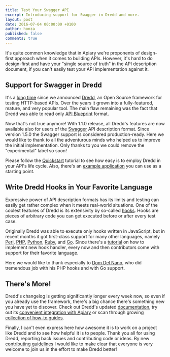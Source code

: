 ```yaml
---
title: Test Your Swagger API
excerpt: Introducing support for Swagger in Dredd and more.
layout: post
date: 2016-07-04 00:00:00 +0100
author: honza
published: false
comments: true
---
```


It's quite common knowledge that in Apiary we're proponents of design-first approach when it comes to building APIs. However, it's hard to do design-first and have your "single source of truth" in the API description document, if you can't easily test your API implementation against it.

## Support for Swagger in Dredd

It's a [long time][original-dredd-article] since we announced [Dredd][dredd], an Open Source framework for testing HTTP-based APIs. Over the years it grown into a fully-featured, mature, and very popular tool. The main flaw remaining was the fact that Dredd was able to read only [API Blueprint][api-blueprint] format.

Now that's not true anymore! With 1.1.0 release, all Dredd's features are now available also for users of the [Swagger][swagger] API description format. Since version 1.5.0 the Swagger support is considered production-ready. Here we would like to thank to all the adventurous minds who helped us to improve the initial implementation. Only thanks to you we could remove the "experimental" label so soon!

Please follow the [Quickstart][quickstart] tutorial to see how easy is to employ Dredd in your API's life cycle. Also, there's an [example application][dredd-example] you can use as a starting point.

## Write Dredd Hooks in Your Favorite Language

Expressive power of API description formats has its limits and testing can easily get rather complex when it meets real-world situations. One of the coolest features of Dredd is its extensivity by so-called [hooks][]. Hooks are pieces of arbitrary code you can get executed before or after every test case.

Originally Dredd was able to execute only hooks written in JavaScript, but in recent months it got first-class support for many other languages, namely [Perl][], [PHP][], [Python][], [Ruby][], and [Go][]. Since there's a [tutorial][hooks-new-language] on how to implement new hook handler, every now and then contributors come with support for their favorite language.

Here we would like to thank especially to [Dom Del Nano][ddelnano], who did tremendous job with his PHP hooks and with Go support.

## There's More!

Dredd's changelog is getting significantly longer every week now, so even if you already use the framework, there's a big chance there's something new you have yet to discover. Check out Dredd's updated [documentation][dredd], try out its [convenient integration with Apiary][apiary-reporter] or scan through growing [collection of how-to guides][how-to-guides].

Finally, I can't even express here how awesome it is to work on a project like Dredd and to see how helpful it is to people. Thank you all for using Dredd, reporting back issues and contributing code or ideas. By new [contributing guidelines][contributing-guidelines] I would like to make clear that everyone is very welcome to join us in the effort to make Dredd better!


[dredd]: http://dredd.readthedocs.io/
[original-dredd-article]: https://blog.apiary.io/2013/10/10/No-more-outdated-API-documentation
[api-blueprint]: https://apiblueprint.org/
[swagger]: http://swagger.io/
[apiary-reporter]: http://dredd.readthedocs.io/en/latest/how-to-guides/#using-apiary-reporter-and-apiary-tests
[quickstart]: http://dredd.readthedocs.io/en/latest/quickstart/
[hooks-new-language]: http://dredd.readthedocs.io/en/latest/hooks-new-language/
[ddelnano]: https://github.com/ddelnano/
[hooks]: http://dredd.readthedocs.io/en/latest/hooks/
[dredd-example]: https://github.com/apiaryio/dredd-example/
[how-to-guides]: http://dredd.readthedocs.io/en/latest/how-to-guides/
[contributing-guidelines]: https://github.com/apiaryio/dredd/blob/master/CONTRIBUTING.md

[Perl]: http://dredd.readthedocs.io/en/latest/hooks-perl/
[PHP]: http://dredd.readthedocs.io/en/latest/hooks-php/
[Python]: http://dredd.readthedocs.io/en/latest/hooks-python/
[Ruby]: http://dredd.readthedocs.io/en/latest/hooks-ruby/
[Go]: http://dredd.readthedocs.io/en/latest/hooks-go/
